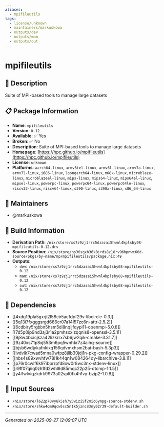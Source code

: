 ```yaml
---
aliases:
  - mpifileutils
tags:
  - license/unknown
  - maintainers/markuskowa
  - outputs/dev
  - outputs/man
  - outputs/out
---
```


# mpifileutils

## 📝 Description

Suite of MPI-based tools to manage large datasets

## 📋 Package Information

- **Name**: `mpifileutils`
- **Version**: `0.12`
- **Available**: ✅ Yes
- **Broken**: ✅ No
- **Description**: Suite of MPI-based tools to manage large datasets
- **Homepage**: [https://hpc.github.io/mpifileutils](https://hpc.github.io/mpifileutils)
- **License**: `unknown`
- **Platforms**: `aarch64-linux`, `armv5tel-linux`, `armv6l-linux`, `armv7a-linux`, `armv7l-linux`, `i686-linux`, `loongarch64-linux`, `m68k-linux`, `microblaze-linux`, `microblazeel-linux`, `mips-linux`, `mips64-linux`, `mips64el-linux`, `mipsel-linux`, `powerpc-linux`, `powerpc64-linux`, `powerpc64le-linux`, `riscv32-linux`, `riscv64-linux`, `s390-linux`, `s390x-linux`, `x86_64-linux`
## 👥 Maintainers

- @markuskowa


## 🔧 Build Information

- **Derivation Path**: `/nix/store/xs7z9zj1rrc5dzazai5hwnl4kplsby08-mpifileutils-0.12.drv`
- **Source Position**: `/nix/store/ns30sqxb36k8jrds8z18rv96bpnwc60d-source/pkgs/by-name/mp/mpifileutils/package.nix:49`
- **Outputs**:
  - `dev`:  `/nix/store/xs7z9zj1rrc5dzazai5hwnl4kplsby08-mpifileutils-0.12`
  - `man`:  `/nix/store/xs7z9zj1rrc5dzazai5hwnl4kplsby08-mpifileutils-0.12`
  - `out`:  `/nix/store/xs7z9zj1rrc5dzazai5hwnl4kplsby08-mpifileutils-0.12`

## 🔗 Dependencies

- [[4xdg19pla5gxrji2l58cir5acfdyf29v-libcircle-0.3]]
- [[5q13i7fxgggsrgd666cr07a14l57zc6n-attr-2.5.2]]
- [[6cdbiry5rgbbn5hsm5di8nqijfqypi11-openmpi-5.0.8]]
- [[7d5p0ip9nd3aj3r1a2pmhsxxizqqnis8-openssl-3.5.1]]
- [[9j8w4bcicjkza42lizkrrx7sb6jw2qik-cmake-3.31.7]]
- [[9z40xs71p8xj553m6pq5wnhkr7z4aihq-source]]
- [[bjsb6wdjykafnkixq156qdvmxhsm2bai-bash-5.3p3]]
- [[lvdvlk7cwad5mna0wfpz8jllb30jdj1n-pkg-config-wrapper-0.29.2]]
- [[nbs4s89xwvhfw78i1k44qn1w084264dy-libarchive-3.8.1]]
- [[p76r0cwlf6k97ibprrpfd8xw0r8wc3nx-stdenv-linux]]
- [[r9ff07qiiq0zh1fd2whl9d85mqc22p25-dtcmp-1.1.5]]
- [[y4lfwlviqzkdrk9973a02vpl0fk4h1vy-bzip2-1.0.8]]

## 📁 Input Sources

- `/nix/store/l622p70vy8k5sh7y5wizi5f2mic6ynpg-source-stdenv.sh`
- `/nix/store/shkw4qm9qcw5sc5n1k5jznc83ny02r39-default-builder.sh`

---
*Generated on 2025-09-27 12:09:07 UTC*
